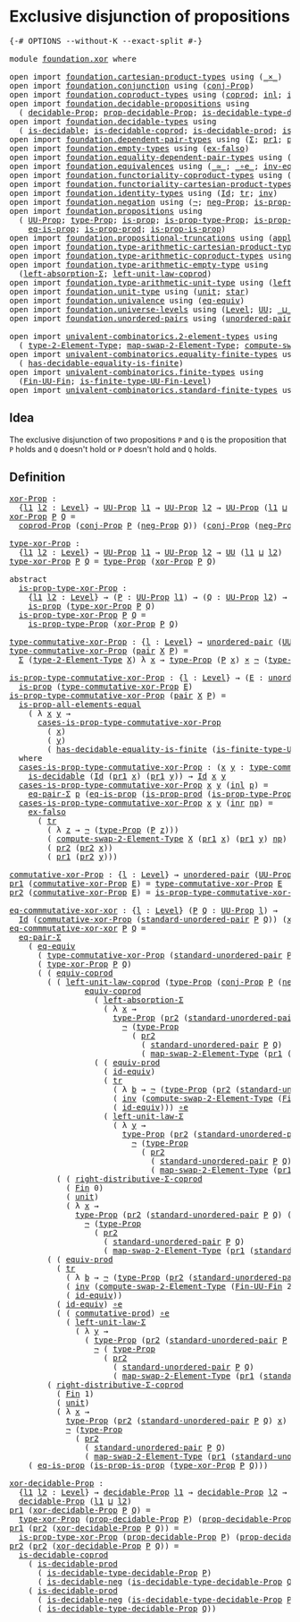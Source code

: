 # Exclusive disjunction of propositions

<pre class="Agda"><a id="50" class="Symbol">{-#</a> <a id="54" class="Keyword">OPTIONS</a> <a id="62" class="Pragma">--without-K</a> <a id="74" class="Pragma">--exact-split</a> <a id="88" class="Symbol">#-}</a>

<a id="93" class="Keyword">module</a> <a id="100" href="foundation.xor.html" class="Module">foundation.xor</a> <a id="115" class="Keyword">where</a>

<a id="122" class="Keyword">open</a> <a id="127" class="Keyword">import</a> <a id="134" href="foundation.cartesian-product-types.html" class="Module">foundation.cartesian-product-types</a> <a id="169" class="Keyword">using</a> <a id="175" class="Symbol">(</a><a id="176" href="foundation-core.cartesian-product-types.html#577" class="Function Operator">_×_</a><a id="179" class="Symbol">)</a>
<a id="181" class="Keyword">open</a> <a id="186" class="Keyword">import</a> <a id="193" href="foundation.conjunction.html" class="Module">foundation.conjunction</a> <a id="216" class="Keyword">using</a> <a id="222" class="Symbol">(</a><a id="223" href="foundation.conjunction.html#693" class="Function">conj-Prop</a><a id="232" class="Symbol">)</a>
<a id="234" class="Keyword">open</a> <a id="239" class="Keyword">import</a> <a id="246" href="foundation.coproduct-types.html" class="Module">foundation.coproduct-types</a> <a id="273" class="Keyword">using</a> <a id="279" class="Symbol">(</a><a id="280" href="foundation.coproduct-types.html#1168" class="Datatype">coprod</a><a id="286" class="Symbol">;</a> <a id="288" href="foundation.coproduct-types.html#1239" class="InductiveConstructor">inl</a><a id="291" class="Symbol">;</a> <a id="293" href="foundation.coproduct-types.html#1262" class="InductiveConstructor">inr</a><a id="296" class="Symbol">;</a> <a id="298" href="foundation.coproduct-types.html#6142" class="Function">coprod-Prop</a><a id="309" class="Symbol">;</a> <a id="311" href="foundation.coproduct-types.html#2663" class="Function">neq-inr-inl</a><a id="322" class="Symbol">;</a> <a id="324" href="foundation.coproduct-types.html#2588" class="Function">neq-inl-inr</a><a id="335" class="Symbol">)</a>
<a id="337" class="Keyword">open</a> <a id="342" class="Keyword">import</a> <a id="349" href="foundation.decidable-propositions.html" class="Module">foundation.decidable-propositions</a> <a id="383" class="Keyword">using</a>
  <a id="391" class="Symbol">(</a> <a id="393" href="foundation.decidable-propositions.html#1883" class="Function">decidable-Prop</a><a id="407" class="Symbol">;</a> <a id="409" href="foundation.decidable-propositions.html#2032" class="Function">prop-decidable-Prop</a><a id="428" class="Symbol">;</a> <a id="430" href="foundation.decidable-propositions.html#2371" class="Function">is-decidable-type-decidable-Prop</a><a id="462" class="Symbol">)</a>
<a id="464" class="Keyword">open</a> <a id="469" class="Keyword">import</a> <a id="476" href="foundation.decidable-types.html" class="Module">foundation.decidable-types</a> <a id="503" class="Keyword">using</a>
  <a id="511" class="Symbol">(</a> <a id="513" href="foundation.decidable-types.html#1905" class="Function">is-decidable</a><a id="525" class="Symbol">;</a> <a id="527" href="foundation.decidable-types.html#2953" class="Function">is-decidable-coprod</a><a id="546" class="Symbol">;</a> <a id="548" href="foundation.decidable-types.html#3323" class="Function">is-decidable-prod</a><a id="565" class="Symbol">;</a> <a id="567" href="foundation.decidable-types.html#4740" class="Function">is-decidable-neg</a><a id="583" class="Symbol">)</a>
<a id="585" class="Keyword">open</a> <a id="590" class="Keyword">import</a> <a id="597" href="foundation.dependent-pair-types.html" class="Module">foundation.dependent-pair-types</a> <a id="629" class="Keyword">using</a> <a id="635" class="Symbol">(</a><a id="636" href="foundation-core.dependent-pair-types.html#502" class="Record">Σ</a><a id="637" class="Symbol">;</a> <a id="639" href="foundation-core.dependent-pair-types.html#592" class="Field">pr1</a><a id="642" class="Symbol">;</a> <a id="644" href="foundation-core.dependent-pair-types.html#604" class="Field">pr2</a><a id="647" class="Symbol">;</a> <a id="649" href="foundation-core.dependent-pair-types.html#575" class="InductiveConstructor">pair</a><a id="653" class="Symbol">)</a>
<a id="655" class="Keyword">open</a> <a id="660" class="Keyword">import</a> <a id="667" href="foundation.empty-types.html" class="Module">foundation.empty-types</a> <a id="690" class="Keyword">using</a> <a id="696" class="Symbol">(</a><a id="697" href="foundation-core.empty-types.html#1147" class="Function">ex-falso</a><a id="705" class="Symbol">)</a>
<a id="707" class="Keyword">open</a> <a id="712" class="Keyword">import</a> <a id="719" href="foundation.equality-dependent-pair-types.html" class="Module">foundation.equality-dependent-pair-types</a> <a id="760" class="Keyword">using</a> <a id="766" class="Symbol">(</a><a id="767" href="foundation.equality-dependent-pair-types.html#1273" class="Function">eq-pair-Σ</a><a id="776" class="Symbol">)</a>
<a id="778" class="Keyword">open</a> <a id="783" class="Keyword">import</a> <a id="790" href="foundation.equivalences.html" class="Module">foundation.equivalences</a> <a id="814" class="Keyword">using</a> <a id="820" class="Symbol">(</a><a id="821" href="foundation-core.equivalences.html#1607" class="Function Operator">_≃_</a><a id="824" class="Symbol">;</a> <a id="826" href="foundation-core.equivalences.html#7843" class="Function Operator">_∘e_</a><a id="830" class="Symbol">;</a> <a id="832" href="foundation-core.equivalences.html#5707" class="Function">inv-equiv</a><a id="841" class="Symbol">;</a> <a id="843" href="foundation-core.equivalences.html#1542" class="Function">is-equiv</a><a id="851" class="Symbol">;</a> <a id="853" href="foundation-core.equivalences.html#2480" class="Function">id-equiv</a><a id="861" class="Symbol">)</a>
<a id="863" class="Keyword">open</a> <a id="868" class="Keyword">import</a> <a id="875" href="foundation.functoriality-coproduct-types.html" class="Module">foundation.functoriality-coproduct-types</a> <a id="916" class="Keyword">using</a> <a id="922" class="Symbol">(</a><a id="923" href="foundation.functoriality-coproduct-types.html#4569" class="Function">equiv-coprod</a><a id="935" class="Symbol">)</a>
<a id="937" class="Keyword">open</a> <a id="942" class="Keyword">import</a> <a id="949" href="foundation.functoriality-cartesian-product-types.html" class="Module">foundation.functoriality-cartesian-product-types</a> <a id="998" class="Keyword">using</a> <a id="1004" class="Symbol">(</a><a id="1005" href="foundation.functoriality-cartesian-product-types.html#3166" class="Function">equiv-prod</a><a id="1015" class="Symbol">)</a>
<a id="1017" class="Keyword">open</a> <a id="1022" class="Keyword">import</a> <a id="1029" href="foundation.identity-types.html" class="Module">foundation.identity-types</a> <a id="1055" class="Keyword">using</a> <a id="1061" class="Symbol">(</a><a id="1062" href="foundation-core.identity-types.html#641" class="Datatype">Id</a><a id="1064" class="Symbol">;</a> <a id="1066" href="foundation-core.identity-types.html#4583" class="Function">tr</a><a id="1068" class="Symbol">;</a> <a id="1070" href="foundation-core.identity-types.html#1552" class="Function">inv</a><a id="1073" class="Symbol">)</a>
<a id="1075" class="Keyword">open</a> <a id="1080" class="Keyword">import</a> <a id="1087" href="foundation.negation.html" class="Module">foundation.negation</a> <a id="1107" class="Keyword">using</a> <a id="1113" class="Symbol">(</a><a id="1114" href="foundation-core.negation.html#452" class="Function">¬</a><a id="1115" class="Symbol">;</a> <a id="1117" href="foundation.negation.html#1157" class="Function">neg-Prop</a><a id="1125" class="Symbol">;</a> <a id="1127" href="foundation.negation.html#942" class="Function">is-prop-neg</a><a id="1138" class="Symbol">)</a>
<a id="1140" class="Keyword">open</a> <a id="1145" class="Keyword">import</a> <a id="1152" href="foundation.propositions.html" class="Module">foundation.propositions</a> <a id="1176" class="Keyword">using</a>
  <a id="1184" class="Symbol">(</a> <a id="1186" href="foundation-core.propositions.html#1322" class="Function">UU-Prop</a><a id="1193" class="Symbol">;</a> <a id="1195" href="foundation-core.propositions.html#1424" class="Function">type-Prop</a><a id="1204" class="Symbol">;</a> <a id="1206" href="foundation-core.propositions.html#1246" class="Function">is-prop</a><a id="1213" class="Symbol">;</a> <a id="1215" href="foundation-core.propositions.html#1491" class="Function">is-prop-type-Prop</a><a id="1232" class="Symbol">;</a> <a id="1234" href="foundation.propositions.html#1285" class="Function">is-prop-Prop</a><a id="1246" class="Symbol">;</a> <a id="1248" href="foundation-core.propositions.html#2335" class="Function">is-prop-all-elements-equal</a><a id="1274" class="Symbol">;</a>
    <a id="1280" href="foundation-core.propositions.html#2649" class="Function">eq-is-prop</a><a id="1290" class="Symbol">;</a> <a id="1292" href="foundation-core.propositions.html#5656" class="Function">is-prop-prod</a><a id="1304" class="Symbol">;</a> <a id="1306" href="foundation.propositions.html#1170" class="Function">is-prop-is-prop</a><a id="1321" class="Symbol">)</a>
<a id="1323" class="Keyword">open</a> <a id="1328" class="Keyword">import</a> <a id="1335" href="foundation.propositional-truncations.html" class="Module">foundation.propositional-truncations</a> <a id="1372" class="Keyword">using</a> <a id="1378" class="Symbol">(</a><a id="1379" href="foundation.propositional-truncations.html#5581" class="Function">apply-universal-property-trunc-Prop</a><a id="1414" class="Symbol">)</a>
<a id="1416" class="Keyword">open</a> <a id="1421" class="Keyword">import</a> <a id="1428" href="foundation.type-arithmetic-cartesian-product-types.html" class="Module">foundation.type-arithmetic-cartesian-product-types</a> <a id="1479" class="Keyword">using</a> <a id="1485" class="Symbol">(</a><a id="1486" href="foundation-core.type-arithmetic-cartesian-product-types.html#2050" class="Function">commutative-prod</a><a id="1502" class="Symbol">)</a>
<a id="1504" class="Keyword">open</a> <a id="1509" class="Keyword">import</a> <a id="1516" href="foundation.type-arithmetic-coproduct-types.html" class="Module">foundation.type-arithmetic-coproduct-types</a> <a id="1559" class="Keyword">using</a> <a id="1565" class="Symbol">(</a><a id="1566" href="foundation.type-arithmetic-coproduct-types.html#5409" class="Function">right-distributive-Σ-coprod</a><a id="1593" class="Symbol">)</a>
<a id="1595" class="Keyword">open</a> <a id="1600" class="Keyword">import</a> <a id="1607" href="foundation.type-arithmetic-empty-type.html" class="Module">foundation.type-arithmetic-empty-type</a> <a id="1645" class="Keyword">using</a>
  <a id="1653" class="Symbol">(</a><a id="1654" href="foundation.type-arithmetic-empty-type.html#3100" class="Function">left-absorption-Σ</a><a id="1671" class="Symbol">;</a> <a id="1673" href="foundation.type-arithmetic-empty-type.html#7325" class="Function">left-unit-law-coprod</a><a id="1693" class="Symbol">)</a>
<a id="1695" class="Keyword">open</a> <a id="1700" class="Keyword">import</a> <a id="1707" href="foundation.type-arithmetic-unit-type.html" class="Module">foundation.type-arithmetic-unit-type</a> <a id="1744" class="Keyword">using</a> <a id="1750" class="Symbol">(</a><a id="1751" href="foundation.type-arithmetic-unit-type.html#1542" class="Function">left-unit-law-Σ</a><a id="1766" class="Symbol">)</a>
<a id="1768" class="Keyword">open</a> <a id="1773" class="Keyword">import</a> <a id="1780" href="foundation.unit-type.html" class="Module">foundation.unit-type</a> <a id="1801" class="Keyword">using</a> <a id="1807" class="Symbol">(</a><a id="1808" href="foundation.unit-type.html#975" class="Datatype">unit</a><a id="1812" class="Symbol">;</a> <a id="1814" href="foundation.unit-type.html#999" class="InductiveConstructor">star</a><a id="1818" class="Symbol">)</a>
<a id="1820" class="Keyword">open</a> <a id="1825" class="Keyword">import</a> <a id="1832" href="foundation.univalence.html" class="Module">foundation.univalence</a> <a id="1854" class="Keyword">using</a> <a id="1860" class="Symbol">(</a><a id="1861" href="foundation.univalence.html#1079" class="Function">eq-equiv</a><a id="1869" class="Symbol">)</a>
<a id="1871" class="Keyword">open</a> <a id="1876" class="Keyword">import</a> <a id="1883" href="foundation.universe-levels.html" class="Module">foundation.universe-levels</a> <a id="1910" class="Keyword">using</a> <a id="1916" class="Symbol">(</a><a id="1917" href="Agda.Primitive.html#597" class="Postulate">Level</a><a id="1922" class="Symbol">;</a> <a id="1924" href="foundation-core.universe-levels.html#222" class="Primitive">UU</a><a id="1926" class="Symbol">;</a> <a id="1928" href="Agda.Primitive.html#810" class="Primitive Operator">_⊔_</a><a id="1931" class="Symbol">)</a>
<a id="1933" class="Keyword">open</a> <a id="1938" class="Keyword">import</a> <a id="1945" href="foundation.unordered-pairs.html" class="Module">foundation.unordered-pairs</a> <a id="1972" class="Keyword">using</a> <a id="1978" class="Symbol">(</a><a id="1979" href="foundation.unordered-pairs.html#2321" class="Function">unordered-pair</a><a id="1993" class="Symbol">;</a> <a id="1995" href="foundation.unordered-pairs.html#4308" class="Function">standard-unordered-pair</a><a id="2018" class="Symbol">)</a>

<a id="2021" class="Keyword">open</a> <a id="2026" class="Keyword">import</a> <a id="2033" href="univalent-combinatorics.2-element-types.html" class="Module">univalent-combinatorics.2-element-types</a> <a id="2073" class="Keyword">using</a>
  <a id="2081" class="Symbol">(</a> <a id="2083" href="univalent-combinatorics.2-element-types.html#4789" class="Function">type-2-Element-Type</a><a id="2102" class="Symbol">;</a> <a id="2104" href="univalent-combinatorics.2-element-types.html#21055" class="Function">map-swap-2-Element-Type</a><a id="2127" class="Symbol">;</a> <a id="2129" href="univalent-combinatorics.2-element-types.html#21815" class="Function">compute-swap-2-Element-Type</a><a id="2156" class="Symbol">)</a>
<a id="2158" class="Keyword">open</a> <a id="2163" class="Keyword">import</a> <a id="2170" href="univalent-combinatorics.equality-finite-types.html" class="Module">univalent-combinatorics.equality-finite-types</a> <a id="2216" class="Keyword">using</a>
  <a id="2224" class="Symbol">(</a> <a id="2226" href="univalent-combinatorics.equality-finite-types.html#1968" class="Function">has-decidable-equality-is-finite</a><a id="2258" class="Symbol">)</a>
<a id="2260" class="Keyword">open</a> <a id="2265" class="Keyword">import</a> <a id="2272" href="univalent-combinatorics.finite-types.html" class="Module">univalent-combinatorics.finite-types</a> <a id="2309" class="Keyword">using</a>
  <a id="2317" class="Symbol">(</a><a id="2318" href="univalent-combinatorics.finite-types.html#9058" class="Function">Fin-UU-Fin</a><a id="2328" class="Symbol">;</a> <a id="2330" href="univalent-combinatorics.finite-types.html#9760" class="Function">is-finite-type-UU-Fin-Level</a><a id="2357" class="Symbol">)</a>
<a id="2359" class="Keyword">open</a> <a id="2364" class="Keyword">import</a> <a id="2371" href="univalent-combinatorics.standard-finite-types.html" class="Module">univalent-combinatorics.standard-finite-types</a> <a id="2417" class="Keyword">using</a> <a id="2423" class="Symbol">(</a><a id="2424" href="univalent-combinatorics.standard-finite-types.html#2085" class="Function">Fin</a><a id="2427" class="Symbol">)</a>
</pre>
## Idea

The exclusive disjunction of two propositions `P` and `Q` is the proposition that `P` holds and `Q` doesn't hold or `P` doesn't hold and `Q` holds.

## Definition

<pre class="Agda"><a id="xor-Prop"></a><a id="2615" href="foundation.xor.html#2615" class="Function">xor-Prop</a> <a id="2624" class="Symbol">:</a>
  <a id="2628" class="Symbol">{</a><a id="2629" href="foundation.xor.html#2629" class="Bound">l1</a> <a id="2632" href="foundation.xor.html#2632" class="Bound">l2</a> <a id="2635" class="Symbol">:</a> <a id="2637" href="Agda.Primitive.html#597" class="Postulate">Level</a><a id="2642" class="Symbol">}</a> <a id="2644" class="Symbol">→</a> <a id="2646" href="foundation-core.propositions.html#1322" class="Function">UU-Prop</a> <a id="2654" href="foundation.xor.html#2629" class="Bound">l1</a> <a id="2657" class="Symbol">→</a> <a id="2659" href="foundation-core.propositions.html#1322" class="Function">UU-Prop</a> <a id="2667" href="foundation.xor.html#2632" class="Bound">l2</a> <a id="2670" class="Symbol">→</a> <a id="2672" href="foundation-core.propositions.html#1322" class="Function">UU-Prop</a> <a id="2680" class="Symbol">(</a><a id="2681" href="foundation.xor.html#2629" class="Bound">l1</a> <a id="2684" href="Agda.Primitive.html#810" class="Primitive Operator">⊔</a> <a id="2686" href="foundation.xor.html#2632" class="Bound">l2</a><a id="2688" class="Symbol">)</a>
<a id="2690" href="foundation.xor.html#2615" class="Function">xor-Prop</a> <a id="2699" href="foundation.xor.html#2699" class="Bound">P</a> <a id="2701" href="foundation.xor.html#2701" class="Bound">Q</a> <a id="2703" class="Symbol">=</a>
  <a id="2707" href="foundation.coproduct-types.html#6142" class="Function">coprod-Prop</a> <a id="2719" class="Symbol">(</a><a id="2720" href="foundation.conjunction.html#693" class="Function">conj-Prop</a> <a id="2730" href="foundation.xor.html#2699" class="Bound">P</a> <a id="2732" class="Symbol">(</a><a id="2733" href="foundation.negation.html#1157" class="Function">neg-Prop</a> <a id="2742" href="foundation.xor.html#2701" class="Bound">Q</a><a id="2743" class="Symbol">))</a> <a id="2746" class="Symbol">(</a><a id="2747" href="foundation.conjunction.html#693" class="Function">conj-Prop</a> <a id="2757" class="Symbol">(</a><a id="2758" href="foundation.negation.html#1157" class="Function">neg-Prop</a> <a id="2767" href="foundation.xor.html#2699" class="Bound">P</a><a id="2768" class="Symbol">)</a> <a id="2770" href="foundation.xor.html#2701" class="Bound">Q</a><a id="2771" class="Symbol">)</a> <a id="2773" class="Symbol">(λ</a> <a id="2776" href="foundation.xor.html#2776" class="Bound">p</a> <a id="2778" href="foundation.xor.html#2778" class="Bound">q</a> <a id="2780" class="Symbol">→</a> <a id="2782" href="foundation-core.dependent-pair-types.html#592" class="Field">pr1</a> <a id="2786" href="foundation.xor.html#2778" class="Bound">q</a> <a id="2788" class="Symbol">(</a><a id="2789" href="foundation-core.dependent-pair-types.html#592" class="Field">pr1</a> <a id="2793" href="foundation.xor.html#2776" class="Bound">p</a><a id="2794" class="Symbol">))</a>

<a id="type-xor-Prop"></a><a id="2798" href="foundation.xor.html#2798" class="Function">type-xor-Prop</a> <a id="2812" class="Symbol">:</a>
  <a id="2816" class="Symbol">{</a><a id="2817" href="foundation.xor.html#2817" class="Bound">l1</a> <a id="2820" href="foundation.xor.html#2820" class="Bound">l2</a> <a id="2823" class="Symbol">:</a> <a id="2825" href="Agda.Primitive.html#597" class="Postulate">Level</a><a id="2830" class="Symbol">}</a> <a id="2832" class="Symbol">→</a> <a id="2834" href="foundation-core.propositions.html#1322" class="Function">UU-Prop</a> <a id="2842" href="foundation.xor.html#2817" class="Bound">l1</a> <a id="2845" class="Symbol">→</a> <a id="2847" href="foundation-core.propositions.html#1322" class="Function">UU-Prop</a> <a id="2855" href="foundation.xor.html#2820" class="Bound">l2</a> <a id="2858" class="Symbol">→</a> <a id="2860" href="foundation-core.universe-levels.html#222" class="Primitive">UU</a> <a id="2863" class="Symbol">(</a><a id="2864" href="foundation.xor.html#2817" class="Bound">l1</a> <a id="2867" href="Agda.Primitive.html#810" class="Primitive Operator">⊔</a> <a id="2869" href="foundation.xor.html#2820" class="Bound">l2</a><a id="2871" class="Symbol">)</a>
<a id="2873" href="foundation.xor.html#2798" class="Function">type-xor-Prop</a> <a id="2887" href="foundation.xor.html#2887" class="Bound">P</a> <a id="2889" href="foundation.xor.html#2889" class="Bound">Q</a> <a id="2891" class="Symbol">=</a> <a id="2893" href="foundation-core.propositions.html#1424" class="Function">type-Prop</a> <a id="2903" class="Symbol">(</a><a id="2904" href="foundation.xor.html#2615" class="Function">xor-Prop</a> <a id="2913" href="foundation.xor.html#2887" class="Bound">P</a> <a id="2915" href="foundation.xor.html#2889" class="Bound">Q</a><a id="2916" class="Symbol">)</a>

<a id="2919" class="Keyword">abstract</a>
  <a id="is-prop-type-xor-Prop"></a><a id="2930" href="foundation.xor.html#2930" class="Function">is-prop-type-xor-Prop</a> <a id="2952" class="Symbol">:</a>
    <a id="2958" class="Symbol">{</a><a id="2959" href="foundation.xor.html#2959" class="Bound">l1</a> <a id="2962" href="foundation.xor.html#2962" class="Bound">l2</a> <a id="2965" class="Symbol">:</a> <a id="2967" href="Agda.Primitive.html#597" class="Postulate">Level</a><a id="2972" class="Symbol">}</a> <a id="2974" class="Symbol">→</a> <a id="2976" class="Symbol">(</a><a id="2977" href="foundation.xor.html#2977" class="Bound">P</a> <a id="2979" class="Symbol">:</a> <a id="2981" href="foundation-core.propositions.html#1322" class="Function">UU-Prop</a> <a id="2989" href="foundation.xor.html#2959" class="Bound">l1</a><a id="2991" class="Symbol">)</a> <a id="2993" class="Symbol">→</a> <a id="2995" class="Symbol">(</a><a id="2996" href="foundation.xor.html#2996" class="Bound">Q</a> <a id="2998" class="Symbol">:</a> <a id="3000" href="foundation-core.propositions.html#1322" class="Function">UU-Prop</a> <a id="3008" href="foundation.xor.html#2962" class="Bound">l2</a><a id="3010" class="Symbol">)</a> <a id="3012" class="Symbol">→</a>
    <a id="3018" href="foundation-core.propositions.html#1246" class="Function">is-prop</a> <a id="3026" class="Symbol">(</a><a id="3027" href="foundation.xor.html#2798" class="Function">type-xor-Prop</a> <a id="3041" href="foundation.xor.html#2977" class="Bound">P</a> <a id="3043" href="foundation.xor.html#2996" class="Bound">Q</a><a id="3044" class="Symbol">)</a>
  <a id="3048" href="foundation.xor.html#2930" class="Function">is-prop-type-xor-Prop</a> <a id="3070" href="foundation.xor.html#3070" class="Bound">P</a> <a id="3072" href="foundation.xor.html#3072" class="Bound">Q</a> <a id="3074" class="Symbol">=</a>
    <a id="3080" href="foundation-core.propositions.html#1491" class="Function">is-prop-type-Prop</a> <a id="3098" class="Symbol">(</a><a id="3099" href="foundation.xor.html#2615" class="Function">xor-Prop</a> <a id="3108" href="foundation.xor.html#3070" class="Bound">P</a> <a id="3110" href="foundation.xor.html#3072" class="Bound">Q</a><a id="3111" class="Symbol">)</a>

<a id="type-commutative-xor-Prop"></a><a id="3114" href="foundation.xor.html#3114" class="Function">type-commutative-xor-Prop</a> <a id="3140" class="Symbol">:</a> <a id="3142" class="Symbol">{</a><a id="3143" href="foundation.xor.html#3143" class="Bound">l</a> <a id="3145" class="Symbol">:</a> <a id="3147" href="Agda.Primitive.html#597" class="Postulate">Level</a><a id="3152" class="Symbol">}</a> <a id="3154" class="Symbol">→</a> <a id="3156" href="foundation.unordered-pairs.html#2321" class="Function">unordered-pair</a> <a id="3171" class="Symbol">(</a><a id="3172" href="foundation-core.propositions.html#1322" class="Function">UU-Prop</a> <a id="3180" href="foundation.xor.html#3143" class="Bound">l</a><a id="3181" class="Symbol">)</a> <a id="3183" class="Symbol">→</a> <a id="3185" href="foundation-core.universe-levels.html#222" class="Primitive">UU</a> <a id="3188" href="foundation.xor.html#3143" class="Bound">l</a>
<a id="3190" href="foundation.xor.html#3114" class="Function">type-commutative-xor-Prop</a> <a id="3216" class="Symbol">(</a><a id="3217" href="foundation-core.dependent-pair-types.html#575" class="InductiveConstructor">pair</a> <a id="3222" href="foundation.xor.html#3222" class="Bound">X</a> <a id="3224" href="foundation.xor.html#3224" class="Bound">P</a><a id="3225" class="Symbol">)</a> <a id="3227" class="Symbol">=</a>
  <a id="3231" href="foundation-core.dependent-pair-types.html#502" class="Record">Σ</a> <a id="3233" class="Symbol">(</a><a id="3234" href="univalent-combinatorics.2-element-types.html#4789" class="Function">type-2-Element-Type</a> <a id="3254" href="foundation.xor.html#3222" class="Bound">X</a><a id="3255" class="Symbol">)</a> <a id="3257" class="Symbol">λ</a> <a id="3259" href="foundation.xor.html#3259" class="Bound">x</a> <a id="3261" class="Symbol">→</a> <a id="3263" href="foundation-core.propositions.html#1424" class="Function">type-Prop</a> <a id="3273" class="Symbol">(</a><a id="3274" href="foundation.xor.html#3224" class="Bound">P</a> <a id="3276" href="foundation.xor.html#3259" class="Bound">x</a><a id="3277" class="Symbol">)</a> <a id="3279" href="foundation-core.cartesian-product-types.html#577" class="Function Operator">×</a> <a id="3281" href="foundation-core.negation.html#452" class="Function">¬</a> <a id="3283" class="Symbol">(</a><a id="3284" href="foundation-core.propositions.html#1424" class="Function">type-Prop</a> <a id="3294" class="Symbol">(</a><a id="3295" href="foundation.xor.html#3224" class="Bound">P</a> <a id="3297" class="Symbol">(</a><a id="3298" href="univalent-combinatorics.2-element-types.html#21055" class="Function">map-swap-2-Element-Type</a> <a id="3322" href="foundation.xor.html#3222" class="Bound">X</a> <a id="3324" href="foundation.xor.html#3259" class="Bound">x</a><a id="3325" class="Symbol">)))</a>

<a id="is-prop-type-commutative-xor-Prop"></a><a id="3330" href="foundation.xor.html#3330" class="Function">is-prop-type-commutative-xor-Prop</a> <a id="3364" class="Symbol">:</a> <a id="3366" class="Symbol">{</a><a id="3367" href="foundation.xor.html#3367" class="Bound">l</a> <a id="3369" class="Symbol">:</a> <a id="3371" href="Agda.Primitive.html#597" class="Postulate">Level</a><a id="3376" class="Symbol">}</a> <a id="3378" class="Symbol">→</a> <a id="3380" class="Symbol">(</a><a id="3381" href="foundation.xor.html#3381" class="Bound">E</a> <a id="3383" class="Symbol">:</a> <a id="3385" href="foundation.unordered-pairs.html#2321" class="Function">unordered-pair</a> <a id="3400" class="Symbol">(</a><a id="3401" href="foundation-core.propositions.html#1322" class="Function">UU-Prop</a> <a id="3409" href="foundation.xor.html#3367" class="Bound">l</a><a id="3410" class="Symbol">))</a> <a id="3413" class="Symbol">→</a>
  <a id="3417" href="foundation-core.propositions.html#1246" class="Function">is-prop</a> <a id="3425" class="Symbol">(</a><a id="3426" href="foundation.xor.html#3114" class="Function">type-commutative-xor-Prop</a> <a id="3452" href="foundation.xor.html#3381" class="Bound">E</a><a id="3453" class="Symbol">)</a>
<a id="3455" href="foundation.xor.html#3330" class="Function">is-prop-type-commutative-xor-Prop</a> <a id="3489" class="Symbol">(</a><a id="3490" href="foundation-core.dependent-pair-types.html#575" class="InductiveConstructor">pair</a> <a id="3495" href="foundation.xor.html#3495" class="Bound">X</a> <a id="3497" href="foundation.xor.html#3497" class="Bound">P</a><a id="3498" class="Symbol">)</a> <a id="3500" class="Symbol">=</a>
  <a id="3504" href="foundation-core.propositions.html#2335" class="Function">is-prop-all-elements-equal</a>
    <a id="3535" class="Symbol">(</a> <a id="3537" class="Symbol">λ</a> <a id="3539" href="foundation.xor.html#3539" class="Bound">x</a> <a id="3541" href="foundation.xor.html#3541" class="Bound">y</a> <a id="3543" class="Symbol">→</a>
      <a id="3551" href="foundation.xor.html#3720" class="Function">cases-is-prop-type-commutative-xor-Prop</a>
        <a id="3599" class="Symbol">(</a> <a id="3601" href="foundation.xor.html#3539" class="Bound">x</a><a id="3602" class="Symbol">)</a>
        <a id="3612" class="Symbol">(</a> <a id="3614" href="foundation.xor.html#3541" class="Bound">y</a><a id="3615" class="Symbol">)</a>
        <a id="3625" class="Symbol">(</a> <a id="3627" href="univalent-combinatorics.equality-finite-types.html#1968" class="Function">has-decidable-equality-is-finite</a> <a id="3660" class="Symbol">(</a><a id="3661" href="univalent-combinatorics.finite-types.html#9760" class="Function">is-finite-type-UU-Fin-Level</a> <a id="3689" href="foundation.xor.html#3495" class="Bound">X</a><a id="3690" class="Symbol">)</a> <a id="3692" class="Symbol">(</a><a id="3693" href="foundation-core.dependent-pair-types.html#592" class="Field">pr1</a> <a id="3697" href="foundation.xor.html#3539" class="Bound">x</a><a id="3698" class="Symbol">)</a> <a id="3700" class="Symbol">(</a><a id="3701" href="foundation-core.dependent-pair-types.html#592" class="Field">pr1</a> <a id="3705" href="foundation.xor.html#3541" class="Bound">y</a><a id="3706" class="Symbol">)))</a>
  <a id="3712" class="Keyword">where</a>
  <a id="3720" href="foundation.xor.html#3720" class="Function">cases-is-prop-type-commutative-xor-Prop</a> <a id="3760" class="Symbol">:</a> <a id="3762" class="Symbol">(</a><a id="3763" href="foundation.xor.html#3763" class="Bound">x</a> <a id="3765" href="foundation.xor.html#3765" class="Bound">y</a> <a id="3767" class="Symbol">:</a> <a id="3769" href="foundation.xor.html#3114" class="Function">type-commutative-xor-Prop</a> <a id="3795" class="Symbol">(</a><a id="3796" href="foundation-core.dependent-pair-types.html#575" class="InductiveConstructor">pair</a> <a id="3801" href="foundation.xor.html#3495" class="Bound">X</a> <a id="3803" href="foundation.xor.html#3497" class="Bound">P</a><a id="3804" class="Symbol">))</a> <a id="3807" class="Symbol">→</a>
    <a id="3813" href="foundation.decidable-types.html#1905" class="Function">is-decidable</a> <a id="3826" class="Symbol">(</a><a id="3827" href="foundation-core.identity-types.html#641" class="Datatype">Id</a> <a id="3830" class="Symbol">(</a><a id="3831" href="foundation-core.dependent-pair-types.html#592" class="Field">pr1</a> <a id="3835" href="foundation.xor.html#3763" class="Bound">x</a><a id="3836" class="Symbol">)</a> <a id="3838" class="Symbol">(</a><a id="3839" href="foundation-core.dependent-pair-types.html#592" class="Field">pr1</a> <a id="3843" href="foundation.xor.html#3765" class="Bound">y</a><a id="3844" class="Symbol">))</a> <a id="3847" class="Symbol">→</a> <a id="3849" href="foundation-core.identity-types.html#641" class="Datatype">Id</a> <a id="3852" href="foundation.xor.html#3763" class="Bound">x</a> <a id="3854" href="foundation.xor.html#3765" class="Bound">y</a>
  <a id="3858" href="foundation.xor.html#3720" class="Function">cases-is-prop-type-commutative-xor-Prop</a> <a id="3898" href="foundation.xor.html#3898" class="Bound">x</a> <a id="3900" href="foundation.xor.html#3900" class="Bound">y</a> <a id="3902" class="Symbol">(</a><a id="3903" href="foundation.coproduct-types.html#1239" class="InductiveConstructor">inl</a> <a id="3907" href="foundation.xor.html#3907" class="Bound">p</a><a id="3908" class="Symbol">)</a> <a id="3910" class="Symbol">=</a>
    <a id="3916" href="foundation.equality-dependent-pair-types.html#1273" class="Function">eq-pair-Σ</a> <a id="3926" href="foundation.xor.html#3907" class="Bound">p</a> <a id="3928" class="Symbol">(</a><a id="3929" href="foundation-core.propositions.html#2649" class="Function">eq-is-prop</a> <a id="3940" class="Symbol">(</a><a id="3941" href="foundation-core.propositions.html#5656" class="Function">is-prop-prod</a> <a id="3954" class="Symbol">(</a><a id="3955" href="foundation-core.propositions.html#1491" class="Function">is-prop-type-Prop</a> <a id="3973" class="Symbol">(</a><a id="3974" href="foundation.xor.html#3497" class="Bound">P</a> <a id="3976" class="Symbol">(</a><a id="3977" href="foundation-core.dependent-pair-types.html#592" class="Field">pr1</a> <a id="3981" href="foundation.xor.html#3900" class="Bound">y</a><a id="3982" class="Symbol">)))</a> <a id="3986" href="foundation.negation.html#942" class="Function">is-prop-neg</a><a id="3997" class="Symbol">))</a>
  <a id="4002" href="foundation.xor.html#3720" class="Function">cases-is-prop-type-commutative-xor-Prop</a> <a id="4042" href="foundation.xor.html#4042" class="Bound">x</a> <a id="4044" href="foundation.xor.html#4044" class="Bound">y</a> <a id="4046" class="Symbol">(</a><a id="4047" href="foundation.coproduct-types.html#1262" class="InductiveConstructor">inr</a> <a id="4051" href="foundation.xor.html#4051" class="Bound">np</a><a id="4053" class="Symbol">)</a> <a id="4055" class="Symbol">=</a>
    <a id="4061" href="foundation-core.empty-types.html#1147" class="Function">ex-falso</a>
      <a id="4076" class="Symbol">(</a> <a id="4078" href="foundation-core.identity-types.html#4583" class="Function">tr</a>
        <a id="4089" class="Symbol">(</a> <a id="4091" class="Symbol">λ</a> <a id="4093" href="foundation.xor.html#4093" class="Bound">z</a> <a id="4095" class="Symbol">→</a> <a id="4097" href="foundation-core.negation.html#452" class="Function">¬</a> <a id="4099" class="Symbol">(</a><a id="4100" href="foundation-core.propositions.html#1424" class="Function">type-Prop</a> <a id="4110" class="Symbol">(</a><a id="4111" href="foundation.xor.html#3497" class="Bound">P</a> <a id="4113" href="foundation.xor.html#4093" class="Bound">z</a><a id="4114" class="Symbol">)))</a>
        <a id="4126" class="Symbol">(</a> <a id="4128" href="univalent-combinatorics.2-element-types.html#21815" class="Function">compute-swap-2-Element-Type</a> <a id="4156" href="foundation.xor.html#3495" class="Bound">X</a> <a id="4158" class="Symbol">(</a><a id="4159" href="foundation-core.dependent-pair-types.html#592" class="Field">pr1</a> <a id="4163" href="foundation.xor.html#4042" class="Bound">x</a><a id="4164" class="Symbol">)</a> <a id="4166" class="Symbol">(</a><a id="4167" href="foundation-core.dependent-pair-types.html#592" class="Field">pr1</a> <a id="4171" href="foundation.xor.html#4044" class="Bound">y</a><a id="4172" class="Symbol">)</a> <a id="4174" href="foundation.xor.html#4051" class="Bound">np</a><a id="4176" class="Symbol">)</a>
        <a id="4186" class="Symbol">(</a> <a id="4188" href="foundation-core.dependent-pair-types.html#604" class="Field">pr2</a> <a id="4192" class="Symbol">(</a><a id="4193" href="foundation-core.dependent-pair-types.html#604" class="Field">pr2</a> <a id="4197" href="foundation.xor.html#4042" class="Bound">x</a><a id="4198" class="Symbol">))</a>
        <a id="4209" class="Symbol">(</a> <a id="4211" href="foundation-core.dependent-pair-types.html#592" class="Field">pr1</a> <a id="4215" class="Symbol">(</a><a id="4216" href="foundation-core.dependent-pair-types.html#604" class="Field">pr2</a> <a id="4220" href="foundation.xor.html#4044" class="Bound">y</a><a id="4221" class="Symbol">)))</a>

<a id="commutative-xor-Prop"></a><a id="4226" href="foundation.xor.html#4226" class="Function">commutative-xor-Prop</a> <a id="4247" class="Symbol">:</a> <a id="4249" class="Symbol">{</a><a id="4250" href="foundation.xor.html#4250" class="Bound">l</a> <a id="4252" class="Symbol">:</a> <a id="4254" href="Agda.Primitive.html#597" class="Postulate">Level</a><a id="4259" class="Symbol">}</a> <a id="4261" class="Symbol">→</a> <a id="4263" href="foundation.unordered-pairs.html#2321" class="Function">unordered-pair</a> <a id="4278" class="Symbol">(</a><a id="4279" href="foundation-core.propositions.html#1322" class="Function">UU-Prop</a> <a id="4287" href="foundation.xor.html#4250" class="Bound">l</a><a id="4288" class="Symbol">)</a> <a id="4290" class="Symbol">→</a> <a id="4292" href="foundation-core.propositions.html#1322" class="Function">UU-Prop</a> <a id="4300" href="foundation.xor.html#4250" class="Bound">l</a>
<a id="4302" href="foundation-core.dependent-pair-types.html#592" class="Field">pr1</a> <a id="4306" class="Symbol">(</a><a id="4307" href="foundation.xor.html#4226" class="Function">commutative-xor-Prop</a> <a id="4328" href="foundation.xor.html#4328" class="Bound">E</a><a id="4329" class="Symbol">)</a> <a id="4331" class="Symbol">=</a> <a id="4333" href="foundation.xor.html#3114" class="Function">type-commutative-xor-Prop</a> <a id="4359" href="foundation.xor.html#4328" class="Bound">E</a> 
<a id="4362" href="foundation-core.dependent-pair-types.html#604" class="Field">pr2</a> <a id="4366" class="Symbol">(</a><a id="4367" href="foundation.xor.html#4226" class="Function">commutative-xor-Prop</a> <a id="4388" href="foundation.xor.html#4388" class="Bound">E</a><a id="4389" class="Symbol">)</a> <a id="4391" class="Symbol">=</a> <a id="4393" href="foundation.xor.html#3330" class="Function">is-prop-type-commutative-xor-Prop</a> <a id="4427" href="foundation.xor.html#4388" class="Bound">E</a>

<a id="eq-commmutative-xor-xor"></a><a id="4430" href="foundation.xor.html#4430" class="Function">eq-commmutative-xor-xor</a> <a id="4454" class="Symbol">:</a> <a id="4456" class="Symbol">{</a><a id="4457" href="foundation.xor.html#4457" class="Bound">l</a> <a id="4459" class="Symbol">:</a> <a id="4461" href="Agda.Primitive.html#597" class="Postulate">Level</a><a id="4466" class="Symbol">}</a> <a id="4468" class="Symbol">(</a><a id="4469" href="foundation.xor.html#4469" class="Bound">P</a> <a id="4471" href="foundation.xor.html#4471" class="Bound">Q</a> <a id="4473" class="Symbol">:</a> <a id="4475" href="foundation-core.propositions.html#1322" class="Function">UU-Prop</a> <a id="4483" href="foundation.xor.html#4457" class="Bound">l</a><a id="4484" class="Symbol">)</a> <a id="4486" class="Symbol">→</a>
  <a id="4490" href="foundation-core.identity-types.html#641" class="Datatype">Id</a> <a id="4493" class="Symbol">(</a><a id="4494" href="foundation.xor.html#4226" class="Function">commutative-xor-Prop</a> <a id="4515" class="Symbol">(</a><a id="4516" href="foundation.unordered-pairs.html#4308" class="Function">standard-unordered-pair</a> <a id="4540" href="foundation.xor.html#4469" class="Bound">P</a> <a id="4542" href="foundation.xor.html#4471" class="Bound">Q</a><a id="4543" class="Symbol">))</a> <a id="4546" class="Symbol">(</a><a id="4547" href="foundation.xor.html#2615" class="Function">xor-Prop</a> <a id="4556" href="foundation.xor.html#4469" class="Bound">P</a> <a id="4558" href="foundation.xor.html#4471" class="Bound">Q</a><a id="4559" class="Symbol">)</a>
<a id="4561" href="foundation.xor.html#4430" class="Function">eq-commmutative-xor-xor</a> <a id="4585" href="foundation.xor.html#4585" class="Bound">P</a> <a id="4587" href="foundation.xor.html#4587" class="Bound">Q</a> <a id="4589" class="Symbol">=</a>
  <a id="4593" href="foundation.equality-dependent-pair-types.html#1273" class="Function">eq-pair-Σ</a>
    <a id="4607" class="Symbol">(</a> <a id="4609" href="foundation.univalence.html#1079" class="Function">eq-equiv</a>
      <a id="4624" class="Symbol">(</a> <a id="4626" href="foundation.xor.html#3114" class="Function">type-commutative-xor-Prop</a> <a id="4652" class="Symbol">(</a><a id="4653" href="foundation.unordered-pairs.html#4308" class="Function">standard-unordered-pair</a> <a id="4677" href="foundation.xor.html#4585" class="Bound">P</a> <a id="4679" href="foundation.xor.html#4587" class="Bound">Q</a><a id="4680" class="Symbol">))</a>
      <a id="4689" class="Symbol">(</a> <a id="4691" href="foundation.xor.html#2798" class="Function">type-xor-Prop</a> <a id="4705" href="foundation.xor.html#4585" class="Bound">P</a> <a id="4707" href="foundation.xor.html#4587" class="Bound">Q</a><a id="4708" class="Symbol">)</a>
      <a id="4716" class="Symbol">(</a> <a id="4718" class="Symbol">(</a> <a id="4720" href="foundation.functoriality-coproduct-types.html#4569" class="Function">equiv-coprod</a>
        <a id="4741" class="Symbol">(</a> <a id="4743" class="Symbol">(</a> <a id="4745" href="foundation.type-arithmetic-empty-type.html#7325" class="Function">left-unit-law-coprod</a> <a id="4766" class="Symbol">(</a><a id="4767" href="foundation-core.propositions.html#1424" class="Function">type-Prop</a> <a id="4777" class="Symbol">(</a><a id="4778" href="foundation.conjunction.html#693" class="Function">conj-Prop</a> <a id="4788" href="foundation.xor.html#4585" class="Bound">P</a> <a id="4790" class="Symbol">(</a><a id="4791" href="foundation.negation.html#1157" class="Function">neg-Prop</a> <a id="4800" href="foundation.xor.html#4587" class="Bound">Q</a><a id="4801" class="Symbol">)))</a> <a id="4805" href="foundation-core.equivalences.html#7843" class="Function Operator">∘e</a>
                <a id="4824" href="foundation.functoriality-coproduct-types.html#4569" class="Function">equiv-coprod</a>
                  <a id="4855" class="Symbol">(</a> <a id="4857" href="foundation.type-arithmetic-empty-type.html#3100" class="Function">left-absorption-Σ</a>
                    <a id="4895" class="Symbol">(</a> <a id="4897" class="Symbol">λ</a> <a id="4899" href="foundation.xor.html#4899" class="Bound">x</a> <a id="4901" class="Symbol">→</a>
                      <a id="4925" href="foundation-core.propositions.html#1424" class="Function">type-Prop</a> <a id="4935" class="Symbol">(</a><a id="4936" href="foundation-core.dependent-pair-types.html#604" class="Field">pr2</a> <a id="4940" class="Symbol">(</a><a id="4941" href="foundation.unordered-pairs.html#4308" class="Function">standard-unordered-pair</a> <a id="4965" href="foundation.xor.html#4585" class="Bound">P</a> <a id="4967" href="foundation.xor.html#4587" class="Bound">Q</a><a id="4968" class="Symbol">)</a> <a id="4970" class="Symbol">(</a><a id="4971" href="foundation.coproduct-types.html#1239" class="InductiveConstructor">inl</a> <a id="4975" class="Symbol">(</a><a id="4976" href="foundation.coproduct-types.html#1239" class="InductiveConstructor">inl</a> <a id="4980" href="foundation.xor.html#4899" class="Bound">x</a><a id="4981" class="Symbol">)))</a> <a id="4985" href="foundation-core.cartesian-product-types.html#577" class="Function Operator">×</a>
                        <a id="5011" href="foundation-core.negation.html#452" class="Function">¬</a> <a id="5013" class="Symbol">(</a><a id="5014" href="foundation-core.propositions.html#1424" class="Function">type-Prop</a>
                          <a id="5050" class="Symbol">(</a> <a id="5052" href="foundation-core.dependent-pair-types.html#604" class="Field">pr2</a>
                            <a id="5084" class="Symbol">(</a> <a id="5086" href="foundation.unordered-pairs.html#4308" class="Function">standard-unordered-pair</a> <a id="5110" href="foundation.xor.html#4585" class="Bound">P</a> <a id="5112" href="foundation.xor.html#4587" class="Bound">Q</a><a id="5113" class="Symbol">)</a>
                            <a id="5143" class="Symbol">(</a> <a id="5145" href="univalent-combinatorics.2-element-types.html#21055" class="Function">map-swap-2-Element-Type</a> <a id="5169" class="Symbol">(</a><a id="5170" href="foundation-core.dependent-pair-types.html#592" class="Field">pr1</a> <a id="5174" class="Symbol">(</a><a id="5175" href="foundation.unordered-pairs.html#4308" class="Function">standard-unordered-pair</a> <a id="5199" href="foundation.xor.html#4585" class="Bound">P</a> <a id="5201" href="foundation.xor.html#4587" class="Bound">Q</a><a id="5202" class="Symbol">))</a> <a id="5205" class="Symbol">(</a><a id="5206" href="foundation.coproduct-types.html#1239" class="InductiveConstructor">inl</a> <a id="5210" class="Symbol">(</a><a id="5211" href="foundation.coproduct-types.html#1239" class="InductiveConstructor">inl</a> <a id="5215" href="foundation.xor.html#4899" class="Bound">x</a><a id="5216" class="Symbol">)))))))</a>
                  <a id="5242" class="Symbol">(</a> <a id="5244" class="Symbol">(</a> <a id="5246" href="foundation.functoriality-cartesian-product-types.html#3166" class="Function">equiv-prod</a>
                    <a id="5277" class="Symbol">(</a> <a id="5279" href="foundation-core.equivalences.html#2480" class="Function">id-equiv</a><a id="5287" class="Symbol">)</a>
                    <a id="5309" class="Symbol">(</a> <a id="5311" href="foundation-core.identity-types.html#4583" class="Function">tr</a>
                      <a id="5336" class="Symbol">(</a> <a id="5338" class="Symbol">λ</a> <a id="5340" href="foundation.xor.html#5340" class="Bound">b</a> <a id="5342" class="Symbol">→</a> <a id="5344" href="foundation-core.negation.html#452" class="Function">¬</a> <a id="5346" class="Symbol">(</a><a id="5347" href="foundation-core.propositions.html#1424" class="Function">type-Prop</a> <a id="5357" class="Symbol">(</a><a id="5358" href="foundation-core.dependent-pair-types.html#604" class="Field">pr2</a> <a id="5362" class="Symbol">(</a><a id="5363" href="foundation.unordered-pairs.html#4308" class="Function">standard-unordered-pair</a> <a id="5387" href="foundation.xor.html#4585" class="Bound">P</a> <a id="5389" href="foundation.xor.html#4587" class="Bound">Q</a><a id="5390" class="Symbol">)</a> <a id="5392" href="foundation.xor.html#5340" class="Bound">b</a><a id="5393" class="Symbol">))</a> <a id="5396" href="foundation-core.equivalences.html#1607" class="Function Operator">≃</a> <a id="5398" href="foundation-core.negation.html#452" class="Function">¬</a> <a id="5400" class="Symbol">(</a><a id="5401" href="foundation-core.propositions.html#1424" class="Function">type-Prop</a> <a id="5411" href="foundation.xor.html#4587" class="Bound">Q</a><a id="5412" class="Symbol">))</a>
                      <a id="5437" class="Symbol">(</a> <a id="5439" href="foundation-core.identity-types.html#1552" class="Function">inv</a> <a id="5443" class="Symbol">(</a><a id="5444" href="univalent-combinatorics.2-element-types.html#21815" class="Function">compute-swap-2-Element-Type</a> <a id="5472" class="Symbol">(</a><a id="5473" href="univalent-combinatorics.finite-types.html#9058" class="Function">Fin-UU-Fin</a> <a id="5484" class="Number">2</a><a id="5485" class="Symbol">)</a> <a id="5487" class="Symbol">(</a><a id="5488" href="foundation.coproduct-types.html#1239" class="InductiveConstructor">inl</a> <a id="5492" class="Symbol">(</a><a id="5493" href="foundation.coproduct-types.html#1262" class="InductiveConstructor">inr</a> <a id="5497" href="foundation.unit-type.html#999" class="InductiveConstructor">star</a><a id="5501" class="Symbol">))</a> <a id="5504" class="Symbol">(</a><a id="5505" href="foundation.coproduct-types.html#1262" class="InductiveConstructor">inr</a> <a id="5509" href="foundation.unit-type.html#999" class="InductiveConstructor">star</a><a id="5513" class="Symbol">)</a> <a id="5515" href="foundation.coproduct-types.html#2588" class="Function">neq-inl-inr</a><a id="5526" class="Symbol">))</a>
                      <a id="5551" class="Symbol">(</a> <a id="5553" href="foundation-core.equivalences.html#2480" class="Function">id-equiv</a><a id="5561" class="Symbol">)))</a> <a id="5565" href="foundation-core.equivalences.html#7843" class="Function Operator">∘e</a>
                    <a id="5588" class="Symbol">(</a> <a id="5590" href="foundation.type-arithmetic-unit-type.html#1542" class="Function">left-unit-law-Σ</a>
                      <a id="5628" class="Symbol">(</a> <a id="5630" class="Symbol">λ</a> <a id="5632" href="foundation.xor.html#5632" class="Bound">y</a> <a id="5634" class="Symbol">→</a>
                        <a id="5660" href="foundation-core.propositions.html#1424" class="Function">type-Prop</a> <a id="5670" class="Symbol">(</a><a id="5671" href="foundation-core.dependent-pair-types.html#604" class="Field">pr2</a> <a id="5675" class="Symbol">(</a><a id="5676" href="foundation.unordered-pairs.html#4308" class="Function">standard-unordered-pair</a> <a id="5700" href="foundation.xor.html#4585" class="Bound">P</a> <a id="5702" href="foundation.xor.html#4587" class="Bound">Q</a><a id="5703" class="Symbol">)</a> <a id="5705" class="Symbol">(</a><a id="5706" href="foundation.coproduct-types.html#1239" class="InductiveConstructor">inl</a> <a id="5710" class="Symbol">(</a><a id="5711" href="foundation.coproduct-types.html#1262" class="InductiveConstructor">inr</a> <a id="5715" href="foundation.xor.html#5632" class="Bound">y</a><a id="5716" class="Symbol">)))</a> <a id="5720" href="foundation-core.cartesian-product-types.html#577" class="Function Operator">×</a>
                          <a id="5748" href="foundation-core.negation.html#452" class="Function">¬</a> <a id="5750" class="Symbol">(</a><a id="5751" href="foundation-core.propositions.html#1424" class="Function">type-Prop</a>
                            <a id="5789" class="Symbol">(</a> <a id="5791" href="foundation-core.dependent-pair-types.html#604" class="Field">pr2</a>
                              <a id="5825" class="Symbol">(</a> <a id="5827" href="foundation.unordered-pairs.html#4308" class="Function">standard-unordered-pair</a> <a id="5851" href="foundation.xor.html#4585" class="Bound">P</a> <a id="5853" href="foundation.xor.html#4587" class="Bound">Q</a><a id="5854" class="Symbol">)</a>
                              <a id="5886" class="Symbol">(</a> <a id="5888" href="univalent-combinatorics.2-element-types.html#21055" class="Function">map-swap-2-Element-Type</a> <a id="5912" class="Symbol">(</a><a id="5913" href="foundation-core.dependent-pair-types.html#592" class="Field">pr1</a> <a id="5917" class="Symbol">(</a><a id="5918" href="foundation.unordered-pairs.html#4308" class="Function">standard-unordered-pair</a> <a id="5942" href="foundation.xor.html#4585" class="Bound">P</a> <a id="5944" href="foundation.xor.html#4587" class="Bound">Q</a><a id="5945" class="Symbol">))</a> <a id="5948" class="Symbol">(</a><a id="5949" href="foundation.coproduct-types.html#1239" class="InductiveConstructor">inl</a> <a id="5953" class="Symbol">(</a><a id="5954" href="foundation.coproduct-types.html#1262" class="InductiveConstructor">inr</a> <a id="5958" href="foundation.xor.html#5632" class="Bound">y</a><a id="5959" class="Symbol">)))))))))</a> <a id="5969" href="foundation-core.equivalences.html#7843" class="Function Operator">∘e</a>
          <a id="5982" class="Symbol">(</a> <a id="5984" class="Symbol">(</a> <a id="5986" href="foundation.type-arithmetic-coproduct-types.html#5409" class="Function">right-distributive-Σ-coprod</a>
            <a id="6026" class="Symbol">(</a> <a id="6028" href="univalent-combinatorics.standard-finite-types.html#2085" class="Function">Fin</a> <a id="6032" class="Number">0</a><a id="6033" class="Symbol">)</a>
            <a id="6047" class="Symbol">(</a> <a id="6049" href="foundation.unit-type.html#975" class="Datatype">unit</a><a id="6053" class="Symbol">)</a>
            <a id="6067" class="Symbol">(</a> <a id="6069" class="Symbol">λ</a> <a id="6071" href="foundation.xor.html#6071" class="Bound">x</a> <a id="6073" class="Symbol">→</a>
              <a id="6089" href="foundation-core.propositions.html#1424" class="Function">type-Prop</a> <a id="6099" class="Symbol">(</a><a id="6100" href="foundation-core.dependent-pair-types.html#604" class="Field">pr2</a> <a id="6104" class="Symbol">(</a><a id="6105" href="foundation.unordered-pairs.html#4308" class="Function">standard-unordered-pair</a> <a id="6129" href="foundation.xor.html#4585" class="Bound">P</a> <a id="6131" href="foundation.xor.html#4587" class="Bound">Q</a><a id="6132" class="Symbol">)</a> <a id="6134" class="Symbol">(</a><a id="6135" href="foundation.coproduct-types.html#1239" class="InductiveConstructor">inl</a> <a id="6139" href="foundation.xor.html#6071" class="Bound">x</a><a id="6140" class="Symbol">))</a> <a id="6143" href="foundation-core.cartesian-product-types.html#577" class="Function Operator">×</a>
                <a id="6161" href="foundation-core.negation.html#452" class="Function">¬</a> <a id="6163" class="Symbol">(</a><a id="6164" href="foundation-core.propositions.html#1424" class="Function">type-Prop</a>
                  <a id="6192" class="Symbol">(</a> <a id="6194" href="foundation-core.dependent-pair-types.html#604" class="Field">pr2</a>
                    <a id="6218" class="Symbol">(</a> <a id="6220" href="foundation.unordered-pairs.html#4308" class="Function">standard-unordered-pair</a> <a id="6244" href="foundation.xor.html#4585" class="Bound">P</a> <a id="6246" href="foundation.xor.html#4587" class="Bound">Q</a><a id="6247" class="Symbol">)</a>
                    <a id="6269" class="Symbol">(</a> <a id="6271" href="univalent-combinatorics.2-element-types.html#21055" class="Function">map-swap-2-Element-Type</a> <a id="6295" class="Symbol">(</a><a id="6296" href="foundation-core.dependent-pair-types.html#592" class="Field">pr1</a> <a id="6300" class="Symbol">(</a><a id="6301" href="foundation.unordered-pairs.html#4308" class="Function">standard-unordered-pair</a> <a id="6325" href="foundation.xor.html#4585" class="Bound">P</a> <a id="6327" href="foundation.xor.html#4587" class="Bound">Q</a><a id="6328" class="Symbol">))</a> <a id="6331" class="Symbol">(</a><a id="6332" href="foundation.coproduct-types.html#1239" class="InductiveConstructor">inl</a> <a id="6336" href="foundation.xor.html#6071" class="Bound">x</a><a id="6337" class="Symbol">))))))))</a>
        <a id="6354" class="Symbol">(</a> <a id="6356" class="Symbol">(</a> <a id="6358" href="foundation.functoriality-cartesian-product-types.html#3166" class="Function">equiv-prod</a>
          <a id="6379" class="Symbol">(</a> <a id="6381" href="foundation-core.identity-types.html#4583" class="Function">tr</a>
            <a id="6396" class="Symbol">(</a> <a id="6398" class="Symbol">λ</a> <a id="6400" href="foundation.xor.html#6400" class="Bound">b</a> <a id="6402" class="Symbol">→</a> <a id="6404" href="foundation-core.negation.html#452" class="Function">¬</a> <a id="6406" class="Symbol">(</a><a id="6407" href="foundation-core.propositions.html#1424" class="Function">type-Prop</a> <a id="6417" class="Symbol">(</a><a id="6418" href="foundation-core.dependent-pair-types.html#604" class="Field">pr2</a> <a id="6422" class="Symbol">(</a><a id="6423" href="foundation.unordered-pairs.html#4308" class="Function">standard-unordered-pair</a> <a id="6447" href="foundation.xor.html#4585" class="Bound">P</a> <a id="6449" href="foundation.xor.html#4587" class="Bound">Q</a><a id="6450" class="Symbol">)</a> <a id="6452" href="foundation.xor.html#6400" class="Bound">b</a><a id="6453" class="Symbol">))</a> <a id="6456" href="foundation-core.equivalences.html#1607" class="Function Operator">≃</a> <a id="6458" href="foundation-core.negation.html#452" class="Function">¬</a> <a id="6460" class="Symbol">(</a><a id="6461" href="foundation-core.propositions.html#1424" class="Function">type-Prop</a> <a id="6471" href="foundation.xor.html#4585" class="Bound">P</a><a id="6472" class="Symbol">))</a>
            <a id="6487" class="Symbol">(</a> <a id="6489" href="foundation-core.identity-types.html#1552" class="Function">inv</a> <a id="6493" class="Symbol">(</a><a id="6494" href="univalent-combinatorics.2-element-types.html#21815" class="Function">compute-swap-2-Element-Type</a> <a id="6522" class="Symbol">(</a><a id="6523" href="univalent-combinatorics.finite-types.html#9058" class="Function">Fin-UU-Fin</a> <a id="6534" class="Number">2</a><a id="6535" class="Symbol">)</a> <a id="6537" class="Symbol">(</a><a id="6538" href="foundation.coproduct-types.html#1262" class="InductiveConstructor">inr</a> <a id="6542" href="foundation.unit-type.html#999" class="InductiveConstructor">star</a><a id="6546" class="Symbol">)</a> <a id="6548" class="Symbol">(</a><a id="6549" href="foundation.coproduct-types.html#1239" class="InductiveConstructor">inl</a> <a id="6553" class="Symbol">(</a><a id="6554" href="foundation.coproduct-types.html#1262" class="InductiveConstructor">inr</a> <a id="6558" href="foundation.unit-type.html#999" class="InductiveConstructor">star</a><a id="6562" class="Symbol">))</a> <a id="6565" href="foundation.coproduct-types.html#2663" class="Function">neq-inr-inl</a><a id="6576" class="Symbol">))</a>
            <a id="6591" class="Symbol">(</a> <a id="6593" href="foundation-core.equivalences.html#2480" class="Function">id-equiv</a><a id="6601" class="Symbol">))</a>
          <a id="6614" class="Symbol">(</a> <a id="6616" href="foundation-core.equivalences.html#2480" class="Function">id-equiv</a><a id="6624" class="Symbol">)</a> <a id="6626" href="foundation-core.equivalences.html#7843" class="Function Operator">∘e</a>
          <a id="6639" class="Symbol">(</a> <a id="6641" class="Symbol">(</a> <a id="6643" href="foundation-core.type-arithmetic-cartesian-product-types.html#2050" class="Function">commutative-prod</a><a id="6659" class="Symbol">)</a> <a id="6661" href="foundation-core.equivalences.html#7843" class="Function Operator">∘e</a>
            <a id="6676" class="Symbol">(</a> <a id="6678" href="foundation.type-arithmetic-unit-type.html#1542" class="Function">left-unit-law-Σ</a>
              <a id="6708" class="Symbol">(</a> <a id="6710" class="Symbol">λ</a> <a id="6712" href="foundation.xor.html#6712" class="Bound">y</a> <a id="6714" class="Symbol">→</a>
                <a id="6732" class="Symbol">(</a> <a id="6734" href="foundation-core.propositions.html#1424" class="Function">type-Prop</a> <a id="6744" class="Symbol">(</a><a id="6745" href="foundation-core.dependent-pair-types.html#604" class="Field">pr2</a> <a id="6749" class="Symbol">(</a><a id="6750" href="foundation.unordered-pairs.html#4308" class="Function">standard-unordered-pair</a> <a id="6774" href="foundation.xor.html#4585" class="Bound">P</a> <a id="6776" href="foundation.xor.html#4587" class="Bound">Q</a><a id="6777" class="Symbol">)</a> <a id="6779" class="Symbol">(</a><a id="6780" href="foundation.coproduct-types.html#1262" class="InductiveConstructor">inr</a> <a id="6784" href="foundation.xor.html#6712" class="Bound">y</a><a id="6785" class="Symbol">)))</a> <a id="6789" href="foundation-core.cartesian-product-types.html#577" class="Function Operator">×</a>
                  <a id="6809" href="foundation-core.negation.html#452" class="Function">¬</a> <a id="6811" class="Symbol">(</a> <a id="6813" href="foundation-core.propositions.html#1424" class="Function">type-Prop</a>
                    <a id="6843" class="Symbol">(</a> <a id="6845" href="foundation-core.dependent-pair-types.html#604" class="Field">pr2</a>
                      <a id="6871" class="Symbol">(</a> <a id="6873" href="foundation.unordered-pairs.html#4308" class="Function">standard-unordered-pair</a> <a id="6897" href="foundation.xor.html#4585" class="Bound">P</a> <a id="6899" href="foundation.xor.html#4587" class="Bound">Q</a><a id="6900" class="Symbol">)</a>
                      <a id="6924" class="Symbol">(</a> <a id="6926" href="univalent-combinatorics.2-element-types.html#21055" class="Function">map-swap-2-Element-Type</a> <a id="6950" class="Symbol">(</a><a id="6951" href="foundation-core.dependent-pair-types.html#592" class="Field">pr1</a> <a id="6955" class="Symbol">(</a><a id="6956" href="foundation.unordered-pairs.html#4308" class="Function">standard-unordered-pair</a> <a id="6980" href="foundation.xor.html#4585" class="Bound">P</a> <a id="6982" href="foundation.xor.html#4587" class="Bound">Q</a><a id="6983" class="Symbol">))</a> <a id="6986" class="Symbol">(</a><a id="6987" href="foundation.coproduct-types.html#1262" class="InductiveConstructor">inr</a> <a id="6991" href="foundation.xor.html#6712" class="Bound">y</a><a id="6992" class="Symbol">))))))))))</a> <a id="7003" href="foundation-core.equivalences.html#7843" class="Function Operator">∘e</a>
        <a id="7014" class="Symbol">(</a> <a id="7016" href="foundation.type-arithmetic-coproduct-types.html#5409" class="Function">right-distributive-Σ-coprod</a>
          <a id="7054" class="Symbol">(</a> <a id="7056" href="univalent-combinatorics.standard-finite-types.html#2085" class="Function">Fin</a> <a id="7060" class="Number">1</a><a id="7061" class="Symbol">)</a>
          <a id="7073" class="Symbol">(</a> <a id="7075" href="foundation.unit-type.html#975" class="Datatype">unit</a><a id="7079" class="Symbol">)</a>
          <a id="7091" class="Symbol">(</a> <a id="7093" class="Symbol">λ</a> <a id="7095" href="foundation.xor.html#7095" class="Bound">x</a> <a id="7097" class="Symbol">→</a>
            <a id="7111" href="foundation-core.propositions.html#1424" class="Function">type-Prop</a> <a id="7121" class="Symbol">(</a><a id="7122" href="foundation-core.dependent-pair-types.html#604" class="Field">pr2</a> <a id="7126" class="Symbol">(</a><a id="7127" href="foundation.unordered-pairs.html#4308" class="Function">standard-unordered-pair</a> <a id="7151" href="foundation.xor.html#4585" class="Bound">P</a> <a id="7153" href="foundation.xor.html#4587" class="Bound">Q</a><a id="7154" class="Symbol">)</a> <a id="7156" href="foundation.xor.html#7095" class="Bound">x</a><a id="7157" class="Symbol">)</a> <a id="7159" href="foundation-core.cartesian-product-types.html#577" class="Function Operator">×</a>
            <a id="7173" href="foundation-core.negation.html#452" class="Function">¬</a> <a id="7175" class="Symbol">(</a><a id="7176" href="foundation-core.propositions.html#1424" class="Function">type-Prop</a>
              <a id="7200" class="Symbol">(</a> <a id="7202" href="foundation-core.dependent-pair-types.html#604" class="Field">pr2</a>
                <a id="7222" class="Symbol">(</a> <a id="7224" href="foundation.unordered-pairs.html#4308" class="Function">standard-unordered-pair</a> <a id="7248" href="foundation.xor.html#4585" class="Bound">P</a> <a id="7250" href="foundation.xor.html#4587" class="Bound">Q</a><a id="7251" class="Symbol">)</a>
                <a id="7269" class="Symbol">(</a> <a id="7271" href="univalent-combinatorics.2-element-types.html#21055" class="Function">map-swap-2-Element-Type</a> <a id="7295" class="Symbol">(</a><a id="7296" href="foundation-core.dependent-pair-types.html#592" class="Field">pr1</a> <a id="7300" class="Symbol">(</a><a id="7301" href="foundation.unordered-pairs.html#4308" class="Function">standard-unordered-pair</a> <a id="7325" href="foundation.xor.html#4585" class="Bound">P</a> <a id="7327" href="foundation.xor.html#4587" class="Bound">Q</a><a id="7328" class="Symbol">))</a> <a id="7331" href="foundation.xor.html#7095" class="Bound">x</a><a id="7332" class="Symbol">)))))))</a>
    <a id="7344" class="Symbol">(</a> <a id="7346" href="foundation-core.propositions.html#2649" class="Function">eq-is-prop</a> <a id="7357" class="Symbol">(</a><a id="7358" href="foundation.propositions.html#1170" class="Function">is-prop-is-prop</a> <a id="7374" class="Symbol">(</a><a id="7375" href="foundation.xor.html#2798" class="Function">type-xor-Prop</a> <a id="7389" href="foundation.xor.html#4585" class="Bound">P</a> <a id="7391" href="foundation.xor.html#4587" class="Bound">Q</a><a id="7392" class="Symbol">)))</a>

<a id="xor-decidable-Prop"></a><a id="7397" href="foundation.xor.html#7397" class="Function">xor-decidable-Prop</a> <a id="7416" class="Symbol">:</a>
  <a id="7420" class="Symbol">{</a><a id="7421" href="foundation.xor.html#7421" class="Bound">l1</a> <a id="7424" href="foundation.xor.html#7424" class="Bound">l2</a> <a id="7427" class="Symbol">:</a> <a id="7429" href="Agda.Primitive.html#597" class="Postulate">Level</a><a id="7434" class="Symbol">}</a> <a id="7436" class="Symbol">→</a> <a id="7438" href="foundation.decidable-propositions.html#1883" class="Function">decidable-Prop</a> <a id="7453" href="foundation.xor.html#7421" class="Bound">l1</a> <a id="7456" class="Symbol">→</a> <a id="7458" href="foundation.decidable-propositions.html#1883" class="Function">decidable-Prop</a> <a id="7473" href="foundation.xor.html#7424" class="Bound">l2</a> <a id="7476" class="Symbol">→</a>
  <a id="7480" href="foundation.decidable-propositions.html#1883" class="Function">decidable-Prop</a> <a id="7495" class="Symbol">(</a><a id="7496" href="foundation.xor.html#7421" class="Bound">l1</a> <a id="7499" href="Agda.Primitive.html#810" class="Primitive Operator">⊔</a> <a id="7501" href="foundation.xor.html#7424" class="Bound">l2</a><a id="7503" class="Symbol">)</a>
<a id="7505" href="foundation-core.dependent-pair-types.html#592" class="Field">pr1</a> <a id="7509" class="Symbol">(</a><a id="7510" href="foundation.xor.html#7397" class="Function">xor-decidable-Prop</a> <a id="7529" href="foundation.xor.html#7529" class="Bound">P</a> <a id="7531" href="foundation.xor.html#7531" class="Bound">Q</a><a id="7532" class="Symbol">)</a> <a id="7534" class="Symbol">=</a>
  <a id="7538" href="foundation.xor.html#2798" class="Function">type-xor-Prop</a> <a id="7552" class="Symbol">(</a><a id="7553" href="foundation.decidable-propositions.html#2032" class="Function">prop-decidable-Prop</a> <a id="7573" href="foundation.xor.html#7529" class="Bound">P</a><a id="7574" class="Symbol">)</a> <a id="7576" class="Symbol">(</a><a id="7577" href="foundation.decidable-propositions.html#2032" class="Function">prop-decidable-Prop</a> <a id="7597" href="foundation.xor.html#7531" class="Bound">Q</a><a id="7598" class="Symbol">)</a>
<a id="7600" href="foundation-core.dependent-pair-types.html#592" class="Field">pr1</a> <a id="7604" class="Symbol">(</a><a id="7605" href="foundation-core.dependent-pair-types.html#604" class="Field">pr2</a> <a id="7609" class="Symbol">(</a><a id="7610" href="foundation.xor.html#7397" class="Function">xor-decidable-Prop</a> <a id="7629" href="foundation.xor.html#7629" class="Bound">P</a> <a id="7631" href="foundation.xor.html#7631" class="Bound">Q</a><a id="7632" class="Symbol">))</a> <a id="7635" class="Symbol">=</a>
  <a id="7639" href="foundation.xor.html#2930" class="Function">is-prop-type-xor-Prop</a> <a id="7661" class="Symbol">(</a><a id="7662" href="foundation.decidable-propositions.html#2032" class="Function">prop-decidable-Prop</a> <a id="7682" href="foundation.xor.html#7629" class="Bound">P</a><a id="7683" class="Symbol">)</a> <a id="7685" class="Symbol">(</a><a id="7686" href="foundation.decidable-propositions.html#2032" class="Function">prop-decidable-Prop</a> <a id="7706" href="foundation.xor.html#7631" class="Bound">Q</a><a id="7707" class="Symbol">)</a>
<a id="7709" href="foundation-core.dependent-pair-types.html#604" class="Field">pr2</a> <a id="7713" class="Symbol">(</a><a id="7714" href="foundation-core.dependent-pair-types.html#604" class="Field">pr2</a> <a id="7718" class="Symbol">(</a><a id="7719" href="foundation.xor.html#7397" class="Function">xor-decidable-Prop</a> <a id="7738" href="foundation.xor.html#7738" class="Bound">P</a> <a id="7740" href="foundation.xor.html#7740" class="Bound">Q</a><a id="7741" class="Symbol">))</a> <a id="7744" class="Symbol">=</a>
  <a id="7748" href="foundation.decidable-types.html#2953" class="Function">is-decidable-coprod</a>
    <a id="7772" class="Symbol">(</a> <a id="7774" href="foundation.decidable-types.html#3323" class="Function">is-decidable-prod</a>
      <a id="7798" class="Symbol">(</a> <a id="7800" href="foundation.decidable-propositions.html#2371" class="Function">is-decidable-type-decidable-Prop</a> <a id="7833" href="foundation.xor.html#7738" class="Bound">P</a><a id="7834" class="Symbol">)</a>
      <a id="7842" class="Symbol">(</a> <a id="7844" href="foundation.decidable-types.html#4740" class="Function">is-decidable-neg</a> <a id="7861" class="Symbol">(</a><a id="7862" href="foundation.decidable-propositions.html#2371" class="Function">is-decidable-type-decidable-Prop</a> <a id="7895" href="foundation.xor.html#7740" class="Bound">Q</a><a id="7896" class="Symbol">)))</a>
    <a id="7904" class="Symbol">(</a> <a id="7906" href="foundation.decidable-types.html#3323" class="Function">is-decidable-prod</a>
      <a id="7930" class="Symbol">(</a> <a id="7932" href="foundation.decidable-types.html#4740" class="Function">is-decidable-neg</a> <a id="7949" class="Symbol">(</a><a id="7950" href="foundation.decidable-propositions.html#2371" class="Function">is-decidable-type-decidable-Prop</a> <a id="7983" href="foundation.xor.html#7738" class="Bound">P</a><a id="7984" class="Symbol">))</a>
      <a id="7993" class="Symbol">(</a> <a id="7995" href="foundation.decidable-propositions.html#2371" class="Function">is-decidable-type-decidable-Prop</a> <a id="8028" href="foundation.xor.html#7740" class="Bound">Q</a><a id="8029" class="Symbol">))</a>
</pre>

